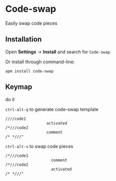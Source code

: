 Code-swap
==========
Easily swap code pieces


Installation
------------
Open **Settings** → **Install** and search for `Code-swap`.

Or install through command-line:

	apm install code-swap

Keymap
------

do it

  ```ctrl-alt-q``` to generate code-swap template
  ```
  ////code1
                    activated
  /*///code2
                    comment
  /* *///"
  ```
```ctrl-alt-s``` to swap code pieces
```
/*///code1
                    comment
/*///code2
                    activated
/* *///"
```
